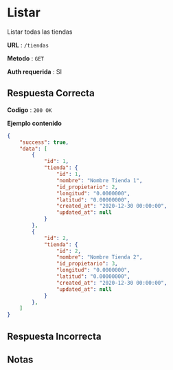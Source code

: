 # Listar

Listar todas las tiendas

**URL** : `/tiendas`

**Metodo** : `GET`

**Auth requerida** : SI

## Respuesta Correcta

**Codigo** : `200 OK`

**Ejemplo contenido**

```json
{
    "success": true,
    "data": [
        {
            "id": 1,
            "tienda": {
                "id": 1,
                "nombre": "Nombre Tienda 1",
                "id_propietario": 2,
                "longitud": "0.0000000",
                "latitud": "0.00000000",
                "created_at": "2020-12-30 00:00:00",
                "updated_at": null
            }
        },
        {
            "id": 2,
            "tienda": {
                "id": 2,
                "nombre": "Nombre Tienda 2",
                "id_propietario": 3,
                "longitud": "0.0000000",
                "latitud": "0.00000000",
                "created_at": "2020-12-30 00:00:00",
                "updated_at": null
            }
        },
    ]
}
```


## Respuesta Incorrecta

## Notas
